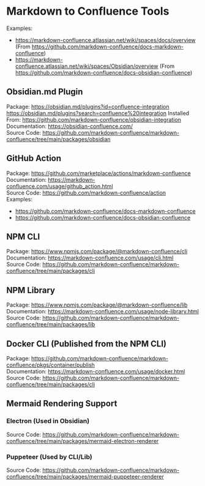 # Markdown to Confluence Tools

Examples:
- https://markdown-confluence.atlassian.net/wiki/spaces/docs/overview (From https://github.com/markdown-confluence/docs-markdown-confluence)
- https://markdown-confluence.atlassian.net/wiki/spaces/Obsidian/overview (From https://github.com/markdown-confluence/docs-obsidian-confluence)

## Obsidian.md Plugin
Package: https://obsidian.md/plugins?id=confluence-integration https://obsidian.md/plugins?search=confluence%20integration
Installed From: https://github.com/markdown-confluence/obsidian-integration  
Documentation: https://obsidian-confluence.com/  
Source Code: https://github.com/markdown-confluence/markdown-confluence/tree/main/packages/obsidian

## GitHub Action
Package: https://github.com/marketplace/actions/markdown-confluence  
Documentation: https://markdown-confluence.com/usage/github_action.html  
Source Code: https://github.com/markdown-confluence/action  
Examples:
- https://github.com/markdown-confluence/docs-markdown-confluence
- https://github.com/markdown-confluence/docs-obsidian-confluence

## NPM CLI 
Package: https://www.npmjs.com/package/@markdown-confluence/cli  
Documentation: https://markdown-confluence.com/usage/cli.html  
Source Code: https://github.com/markdown-confluence/markdown-confluence/tree/main/packages/cli

## NPM Library 
Package: https://www.npmjs.com/package/@markdown-confluence/lib  
Documentation: https://markdown-confluence.com/usage/node-library.html  
Source Code: https://github.com/markdown-confluence/markdown-confluence/tree/main/packages/lib

## Docker CLI (Published from the NPM CLI)
Package: https://github.com/markdown-confluence/markdown-confluence/pkgs/container/publish  
Documentation: https://markdown-confluence.com/usage/docker.html  
Source Code: https://github.com/markdown-confluence/markdown-confluence/tree/main/packages/cli

## Mermaid Rendering Support
### Electron (Used in Obsidian) 
Source Code: https://github.com/markdown-confluence/markdown-confluence/tree/main/packages/mermaid-electron-renderer

### Puppeteer (Used by CLI/Lib)
Source Code: https://github.com/markdown-confluence/markdown-confluence/tree/main/packages/mermaid-puppeteer-renderer
